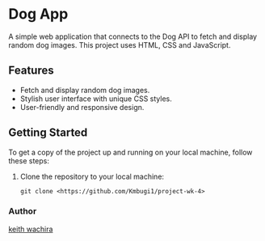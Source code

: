 # Dog App

A simple web application that connects to the Dog API to fetch and display random dog images. This project uses HTML, CSS and JavaScript.



## Features

- Fetch and display random dog images.
- Stylish user interface with unique CSS styles.
- User-friendly and responsive design.


## Getting Started

To get a copy of the project up and running on your local machine, follow these steps:

1. Clone the repository to your local machine:

   ```shell
   git clone <https://github.com/Kmbugi1/project-wk-4>

### Author 
[keith wachira]()